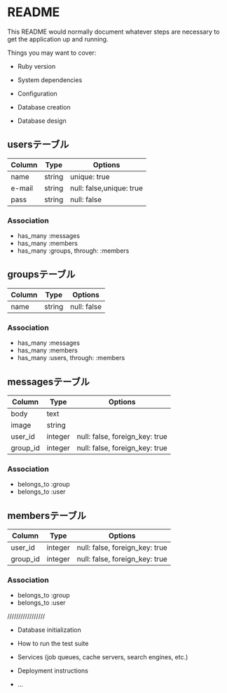# README

This README would normally document whatever steps are necessary to get the
application up and running.

Things you may want to cover:

* Ruby version

* System dependencies

* Configuration

* Database creation

* Database design

## usersテーブル

|Column|Type|Options|
|------|----|-------|
|name|string|unique: true|
|e-mail|string|null: false,unique: true|
|pass|string|null: false|

### Association
- has_many :messages
- has_many :members
- has_many :groups, through: :members


## groupsテーブル

|Column|Type|Options|
|------|----|-------|
|name|string|null: false|

### Association
- has_many :messages
- has_many :members
- has_many :users, through: :members


## messagesテーブル

|Column|Type|Options|
|------|----|-------|
|body|text||
|image|string||
|user_id|integer|null: false, foreign_key: true|
|group_id|integer|null: false, foreign_key: true|

### Association
- belongs_to :group
- belongs_to :user


## membersテーブル

|Column|Type|Options|
|------|----|-------|
|user_id|integer|null: false, foreign_key: true|
|group_id|integer|null: false, foreign_key: true|

### Association
- belongs_to :group
- belongs_to :user

/////////////////
* Database initialization

* How to run the test suite

* Services (job queues, cache servers, search engines, etc.)

* Deployment instructions

* ...
